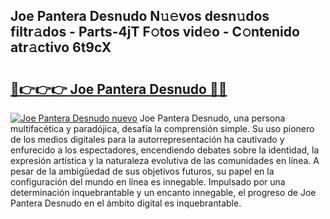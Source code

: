 ## Joe Pantera Desnudo N𝚞𝚎vos desn𝚞dos filtr𝚊dos - Parts-4jT F𝚘tos vid𝚎o - C𝚘ntenido atr𝚊ctivo 6t9cX

# <h2><a href="http://mb0mv14.tromn.icu/?c=Joe+Pantera+Desnudo">🔗👉👉👉 Joe Pantera Desnudo 🔗🔗</a></h2>

[![Joe Pantera Desnudo nuevo](https://i.imgur.com/pEAQMta.gif)](http://mb0mv14.tromn.icu/?c=Joe+Pantera+Desnudo)
Joe Pantera Desnudo, una persona multifacética y paradójica, desafía la comprensión simple. Su uso pionero de los medios digitales para la autorrepresentación ha cautivado y enfurecido a los espectadores, encendiendo debates sobre la identidad, la expresión artística y la naturaleza evolutiva de las comunidades en línea. A pesar de la ambigüedad de sus objetivos futuros, su papel en la configuración del mundo en línea es innegable. Impulsado por una determinación inquebrantable y un encanto innegable, el progreso de Joe Pantera Desnudo en el ámbito digital es inquebrantable.
